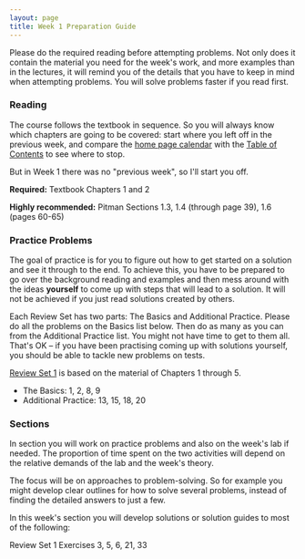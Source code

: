 ```yaml
---
layout: page
title: Week 1 Preparation Guide
---
```


Please do the required reading before attempting problems. Not only does it contain the material you need for the week's work, and more examples than in the lectures, it will remind you of the details that you have to keep in mind when attempting problems. You will solve problems faster if you read first.

### Reading ###
The course follows the textbook in sequence. So you will always know which chapters are going to be covered: start where you left off in the previous week, and compare the [home page calendar](http://prob140.org/) with the [Table of Contents](http://prob140.org/textbook/chapters/README) to see where to stop.

But in Week 1 there was no "previous week", so I'll start you off.

**Required:** Textbook Chapters 1 and 2

**Highly recommended:** Pitman Sections 1.3, 1.4 (through page 39), 1.6 (pages 60-65)

### Practice Problems ###
The goal of practice is for you to figure out how to get started on a solution and see it through to the end. To achieve this, you have to be prepared to go over the background reading and examples and then mess around with the ideas **yourself** to come up with steps that will lead to a solution. It will not be achieved if you just read solutions created by others.

Each Review Set has two parts: The Basics and Additional Practice. Please do all the problems on the Basics list below. Then do as many as you can from the Additional Practice list. You might not have time to get to them all. That's OK – if you have been practising coming up with solutions yourself, you should be able to tackle new problems on tests. 

[Review Set 1](http://prob140.org/textbook/chapters/Chapter_05/05_Review_Problems_Set_1) is based on the material of Chapters 1 through 5. 
- The Basics: 1, 2, 8, 9
- Additional Practice: 13, 15, 18, 20

### Sections ###
In section you will work on practice problems and also on the week's lab if needed. The proportion of time spent on the two activities will depend on the relative demands of the lab and the week's theory.

The focus will be on approaches to problem-solving. So for example you might develop clear outlines for how to solve several problems, instead of finding the detailed answers to just a few.

In this week's section you will develop solutions or solution guides to most of the following:

Review Set 1 Exercises 3, 5, 6, 21, 33